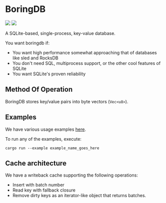 # BoringDB

[![](https://img.shields.io/crates/v/boringdb)](https://crates.io/crates/boringdb)
![](https://img.shields.io/crates/l/boringdb)

A SQLite-based, single-process, key-value database.

You want boringdb if:

- You want high performance somewhat approaching that of databases like sled and RocksDB
- You don't need SQL, multiprocess support, or the other cool features of SQLite
- You want SQLite's proven reliability

## Method Of Operation

BoringDB stores key/value pairs into byte vectors (`Vec<u8>`).

## Examples

We have various usage examples [here](examples).

To run any of the examples, execute:

```
cargo run --example example_name_goes_here
```

## Cache architecture

We have a writeback cache supporting the following operations:

- Insert with batch number
- Read key with fallback closure
- Remove dirty keys as an iterator-like object that returns batches.
